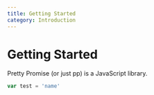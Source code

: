 ```yaml
---
title: Getting Started
category: Introduction
---
```


# Getting Started

Pretty Promise (or just pp) is a JavaScript library.

```js
var test = 'name'
```
